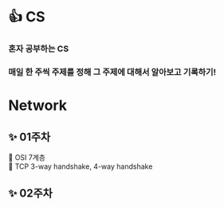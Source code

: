 #  :+1:  CS
### 혼자 공부하는 CS 
### 매일 한 주씩 주제를 정해 그 주제에 대해서 알아보고 기록하기!



# Network
## :sparkles:  01주차 
   🚴 OSI 7계층   
   🚴 TCP 3-way handshake, 4-way handshake
  

## :sparkles:  02주차 

